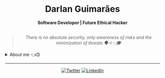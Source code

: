 

    
<h1 align="center"> Darlan Guimarães </h1>

    
<div align="center">
<b> Software Developer | Future Ethical Hacker </b>
<br>
<br>

<blockquote>
    <p><i>
                            There is no absolute security, only awareness of risks and the minimization of threats  🗣️⚛✨🎓
    </i></p>
</blockquote>
</div>

<details closed>
<summary>About me 👈😊</summary>

---


<div align="right" style="margin:auto">
     <a href="https://github.com/darlangui">
        <img height="180em" src="https://github-readme-stats.vercel.app/api/top-langs/?username=darlangui&hide=html,jupyter%20notebook&langs_count=6&hide_border=true&layout=compact&show_icons=true&line_height=27&langs_count=10&theme=transparent&title_color=4a86d1&custom_title=My%20favorite%20languages"
       alt="Most used languages" align="right">
    </a>
</div>


Hey there!! I am Darlan, aka [**@darlangui**](https://twitter.com/darlan__gui) :wave:😊

I have experience with Dev-Ops, Cybersecurity, Systems Development, Front-end web programming, and Back-end web programming. My main knowledge in technologies are **PHP**, **Java**, **Python**, **JavaScript**, **Dart**, **C/C++**, **C#**. I am also comfortable using **Laravel**, **Angular**, **Django**, **Flutter**, and **AWS Service**.

Furthermore, I am always in constant learning in the cybersecurity field, exploring topics such as cryptography, authentication, authorization, and security vulnerabilities. I believe that cybersecurity is a crucial aspect of technology, and I am always looking for ways to improve my skills in this area.
    
</details>

---

<div align="center">

[![Twitter](https://img.shields.io/badge/Twitter-%231DA1F2.svg?style=for-the-badge&logo=Twitter&logoColor=white)](https://twitter.com/darlan__gui)
[![LinkedIn](https://img.shields.io/badge/linkedin-%230077B5.svg?style=for-the-badge&logo=linkedin&logoColor=white)](https://www.linkedin.com/in/darlan-gui/)
    
</div>
